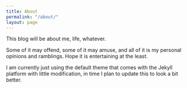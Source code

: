 ```yaml
---
title: About
permalink: "/about/"
layout: page
---
```


This blog will be about me, life, whatever. 

Some of it may offend, some of it may amuse, and all of it is my personal opinions and ramblings. Hope it is entertaining at the least.  

I am currently just using the default theme that comes with the Jekyll platform with little modification, in time I plan to update this to look a bit better.